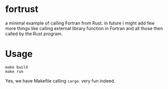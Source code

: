 # fortrust

a minimal example of calling Fortran from Rust. in future i might add few more things like calling external library function in Fortran and all those then called by the Rust program.

# Usage

```shell
make build
make run
```

Yes, we have Makefile calling `cargo`. very fun indeed.
